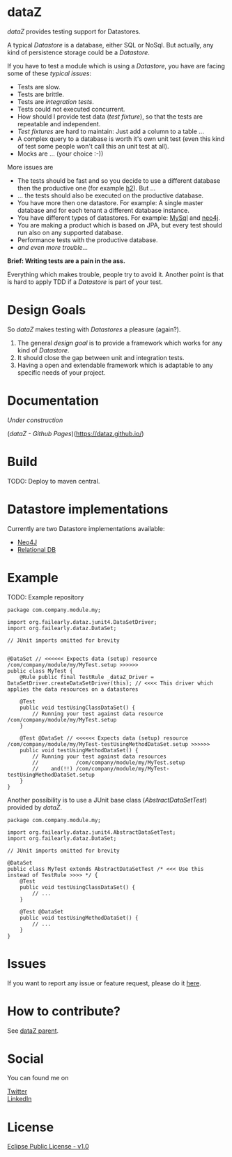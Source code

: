 dataZ
=====

_dataZ_ provides testing support for Datastores.

A typical _Datastore_ is a database, either SQL or NoSql. But actually, any kind of persistence storage could be a _Datastore_.

If you have to test a module which is using a _Datastore_, you have are facing some of these *typical issues*:

* Tests are slow.
* Tests are brittle.
* Tests are _integration tests_.
* Tests could not executed concurrent.
* How should I provide test data (_test fixture_), so that the tests are repeatable and independent.
* _Test fixtures_ are hard to maintain: Just add a column to a table ... 
* A complex query to a database is worth it's own unit test (even this kind of test some people won't call this an unit test at all).
* Mocks are ... (your choice :-))

More issues are

* The tests should be fast and so you decide to use a different database then the productive one (for example [h2](http://http://www.h2database.com/)). But ...
* ... the tests should also be executed on the productive database.
* You have more then one datastore. For example: A single master database and for each tenant a different database instance.
* You have different types of datastores. For example: [MySql](https://www.mysql.com/) and [neo4j](https://neo4j.com//).
* You are making a product which is based on JPA, but every test should run also on any supported database.
* Performance tests with the productive database.
* _and even more trouble..._

**Brief: Writing tests are a pain in the ass.**

Everything which makes trouble, people try to avoid it. Another point is that is hard to apply TDD if a _Datastore_ is
part of your test.

Design Goals
============

So _dataZ_ makes testing with _Datastores_ a pleasure (again?). 

1. The general _design goal_ is to provide a framework which works for any kind of _Datastore_. 
1. It should close the gap between unit and integration tests. 
1. Having a open and extendable framework which is adaptable to any specific needs of your project.


Documentation
=============

*Under construction*

(*dataZ - Github Pages*)(https://dataz.github.io/)

Build
=====

TODO: Deploy to maven central.

Datastore implementations
=========================

Currently are two Datastore implementations available:

* [Neo4J](https://github.com/dataz/datastore-neo4j)
* [Relational DB](https://github.com/dataz/datastore-sql)


Example
=======

TODO: Example repository


    package com.company.module.my;

    import org.failearly.dataz.junit4.DataSetDriver;
    import org.failearly.dataz.DataSet;

    // JUnit imports omitted for brevity


    @DataSet // <<<<<< Expects data (setup) resource /com/company/module/my/MyTest.setup >>>>>>
    public class MyTest {
        @Rule public final TestRule _dataZ_Driver = DataSetDriver.createDataSetDriver(this); // <<<< This driver which applies the data resources on a datastores

        @Test
        public void testUsingClassDataSet() {
            // Running your test against data resource /com/company/module/my/MyTest.setup
        }

        @Test @DataSet // <<<<<< Expects data (setup) resource /com/company/module/my/MyTest-testUsingMethodDataSet.setup >>>>>>
        public void testUsingMethodDataSet() {
            // Running your test against data resources 
			//            /com/company/module/my/MyTest.setup 
			//    and(!!) /com/company/module/my/MyTest-testUsingMethodDataSet.setup
        }
    }


Another possibility is to use a JUnit base class (_AbstractDataSetTest_) provided by _dataZ_.


	package com.company.module.my;

	import org.failearly.dataz.junit4.AbstractDataSetTest;
	import org.failearly.dataz.DataSet;

	// JUnit imports omitted for brevity

	@DataSet
	public class MyTest extends AbstractDataSetTest /* <<< Use this instead of TestRule >>>> */ {
	    @Test
	    public void testUsingClassDataSet() {
	        // ...
	    }

	    @Test @DataSet
	    public void testUsingMethodDataSet() {
	        // ...
	    }
	}


Issues
======

If you want to report any issue or feature request, please do it [here](https://github.com/dataz/dataz-core/issues). 


How to contribute?
==================

See [dataZ parent](https://github.com/dataz/dataz-install).

Social
======

You can found me on

[Twitter](https://twitter.com/failearly)  
[LinkedIn](https://www.linkedin.com/in/markoumek)


License
=======

[Eclipse Public License - v1.0](http://www.eclipse.org/org/documents/epl-v10.html)

